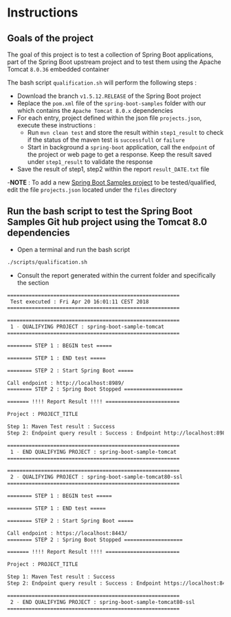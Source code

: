 # Instructions

## Goals of the project

The goal of this project is to test a collection of Spring Boot applications, part of the Spring Boot upstream project and
to test them using the Apache Tomcat `8.0.36` embedded container

The bash script `qualification.sh` will perform the following steps :

- Download the branch `v1.5.12.RELEASE` of the Spring Boot project
- Replace the `pom.xml` file of the `spring-boot-samples` folder with our which contains the `Apache Tomcat 8.0.x` dependencies
- For each entry, project defined within the json file `projects.json`, execute these instructions :
  - Run `mvn clean test` and store the result within `step1_result` to check if the status of the maven test is `successfull` or `failure`
  - Start in background a `spring-boot` application, call the `endpoint` of the project or web page to get a response. Keep the result saved under `step1_result` to validate the response
- Save the result of step1, step2 within the report `result_DATE.txt` file  

-**NOTE** : To add a new [Spring Boot Samples project](https://github.com/spring-projects/spring-boot/tree/1.5.x/spring-boot-samples) to be tested/qualified, edit the file `projects.json` located under the `files` directory

## Run the bash script to test the Spring Boot Samples Git hub project using the Tomcat 8.0 dependencies

- Open a terminal and run the bash script

```bash
./scripts/qualification.sh
```

- Consult the report generated within the current folder and specifically the section

```bash
========================================================
 Test executed : Fri Apr 20 16:01:11 CEST 2018 
========================================================

========================================================
 1 - QUALIFYING PROJECT : spring-boot-sample-tomcat
========================================================

======== STEP 1 : BEGIN test =====

======== STEP 1 : END test =====

======== STEP 2 : Start Spring Boot =====

Call endpoint : http://localhost:8989/
======== STEP 2 : Spring Boot Stopped ===================

======= !!!! Report Result !!!! ========================

Project : PROJECT_TITLE

Step 1: Maven Test result : Success
Step 2: Endpoint query result : Success : Endpoint http://localhost:8989/ replied : Hello World

========================================================
 1 - END QUALIFYING PROJECT : spring-boot-sample-tomcat
========================================================

========================================================
 2 - QUALIFYING PROJECT : spring-boot-sample-tomcat80-ssl
========================================================

======== STEP 1 : BEGIN test =====

======== STEP 1 : END test =====

======== STEP 2 : Start Spring Boot =====

Call endpoint : https://localhost:8443/
======== STEP 2 : Spring Boot Stopped ===================

======= !!!! Report Result !!!! ========================

Project : PROJECT_TITLE

Step 1: Maven Test result : Success
Step 2: Endpoint query result : Success : Endpoint https://localhost:8443/ replied : Hello, world

========================================================
 2 - END QUALIFYING PROJECT : spring-boot-sample-tomcat80-ssl
========================================================

```
